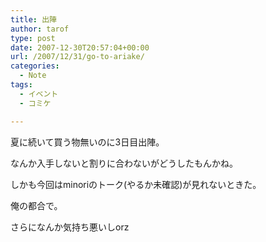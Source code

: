 ```yaml
---
title: 出陣
author: tarof
type: post
date: 2007-12-30T20:57:04+00:00
url: /2007/12/31/go-to-ariake/
categories:
  - Note
tags:
  - イベント
  - コミケ

---
```

夏に続いて買う物無いのに3日目出陣。
  
なんか入手しないと割りに合わないがどうしたもんかね。
  
しかも今回はminoriのトーク(やるか未確認)が見れないときた。
  
俺の都合で。
  
さらになんか気持ち悪いしorz